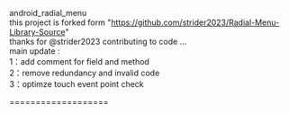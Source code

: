 android_radial_menu     
this project is forked  form "https://github.com/strider2023/Radial-Menu-Library-Source"   
thanks for @strider2023 contributing to code ...   
main update :   
1：add comment for field and method   
2：remove redundancy and invalid code   
3：optimze touch event point check

===================
